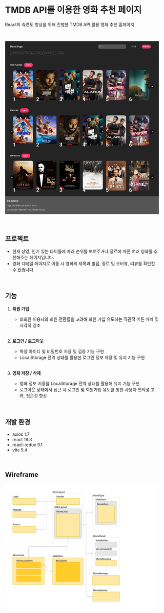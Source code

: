 # TMDB API를 이용한 영화 추천 페이지

React의 숙련도 향상을 위해 진행한 TMDB API 활용 영화 추천 홈페이지

<br/>

![Main Image](./public/main.png)

<br/>

## 프로젝트

- 현재 상영, 인기 있는 타이틀에 따라 순위를 보여주거나 장르에 따른 여러 영화를 추천해주는 페이지입니다.
- 영화 디테일 페이지로 이동 시 영화의 제목과 별점, 장르 및 오버뷰, 리뷰를 확인할 수 있습니다.

<br/>

## 기능

1. **회원 가입**
   * 비회원 이용자의 회원 전환률을 고려해 회원 가입 유도하는 직관적 버튼 배치 및 시각적 강조

   <br />

2. **로그인 / 로그아웃**
   * 특정 아이디 및 비밀번호 저장 및 검증 기능 구현
   * LocalStorage 전역 상태를 활용한 로그인 정보 저장 및 유지 기능 구현

   <br />

3. **영화 저장 / 삭제**
   * 영화 정보 저장을 LocalStorage 전역 상태를 활용해 유지 기능 구현
   * 로그아웃 상태에서 접근 시 로그인 및 회원가입 유도를 통한 사용자 편의성 고려, 접근성 향상

<br/>

## 개발 환경

- axios 1.7
- react 18.3
- react-redux 9.1
- vite 5.4

<br/>

## Wireframe

![wireframe](./public/movie_frame.jpg)
